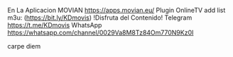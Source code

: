 En La Aplicacion MOVIAN
https://apps.movian.eu/
Plugin OnlineTV
add list m3u: (https://bit.ly/KDmovis)
!Disfruta del Contenido!
Telegram
https://t.me/KDmovis
WhatsApp
https://whatsapp.com/channel/0029Va8M8Tz84Om770N9Kz0I

carpe diem
